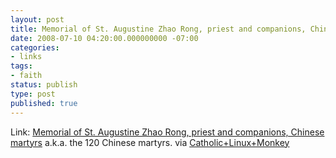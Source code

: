 ```yaml
---
layout: post
title: Memorial of St. Augustine Zhao Rong, priest and companions, Chinese martyrs
date: 2008-07-10 04:20:00.000000000 -07:00
categories:
- links
tags:
- faith
status: publish
type: post
published: true
---
```

Link: <a href="http://www.catholic.org.sg/cn/wordpress/?p=1678">Memorial of St. Augustine Zhao Rong, priest and companions, Chinese martyrs</a>
a.k.a. the 120 Chinese martyrs. via [Catholic+Linux+Monkey](http://linuxmonkey.blogspot.com/2007/07/st-augustine-zhao-rong-119-chinese.html)
